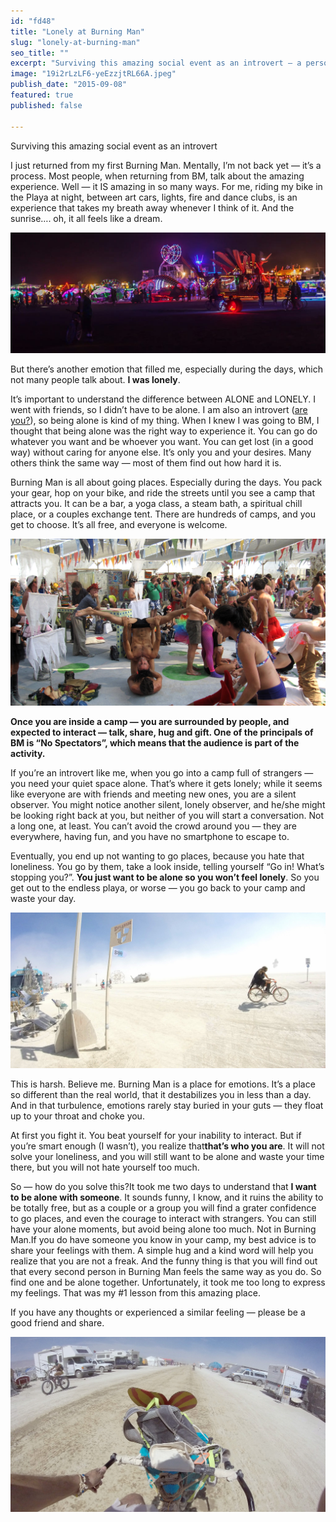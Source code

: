 ```yaml
---  
id: "fd48"  
title: "Lonely at Burning Man"  
slug: "lonely-at-burning-man"  
seo_title: ""  
excerpt: "Surviving this amazing social event as an introvert — a personal perspective."  
image: "19i2rLzLF6-yeEzzjtRL66A.jpeg"  
publish_date: "2015-09-08"  
featured: true  
published: false  
  
---  
```


Surviving this amazing social event as an introvert

I just returned from my first Burning Man. Mentally, I’m not back yet — it’s a process. Most people, when returning from BM, talk about the amazing experience. Well — it IS amazing in so many ways. For me, riding my bike in the Playa at night, between art cars, lights, fire and dance clubs, is an experience that takes my breath away whenever I think of it. And the sunrise…. oh, it all feels like a dream.

![](./19gDkRAI4i6EFCg4EcVoRQA.jpeg)

But there’s another emotion that filled me, especially during the days, which not many people talk about. **I was lonely**.

It’s important to understand the difference between ALONE and LONELY. I went with friends, so I didn’t have to be alone. I am also an introvert ([are you?](http://www.quietrev.com/the-introvert-test/)), so being alone is kind of my thing. When I knew I was going to BM, I thought that being alone was the right way to experience it. You can go do whatever you want and be whoever you want. You can get lost (in a good way) without caring for anyone else. It’s only you and your desires. Many others think the same way — most of them find out how hard it is.

Burning Man is all about going places. Especially during the days. You pack your gear, hop on your bike, and ride the streets until you see a camp that attracts you. It can be a bar, a yoga class, a steam bath, a spiritual chill place, or a couples exchange tent. There are hundreds of camps, and you get to choose. It’s all free, and everyone is welcome.

![](./1uIAYiDHcYAbcAnQVLaWOFg.jpeg)

**Once you are inside a camp — you are surrounded by people, and expected to interact — talk, share, hug and gift. One of the principals of BM is “No Spectators”, which means that the audience is part of the activity.**

If you’re an introvert like me, when you go into a camp full of strangers — you need your quiet space alone. That’s where it gets lonely; while it seems like everyone are with friends and meeting new ones, you are a silent observer. You might notice another silent, lonely observer, and he/she might be looking right back at you, but neither of you will start a conversation. Not a long one, at least. You can’t avoid the crowd around you — they are everywhere, having fun, and you have no smartphone to escape to.

Eventually, you end up not wanting to go places, because you hate that loneliness. You go by them, take a look inside, telling yourself “Go in! What’s stopping you?”. **You just want to be alone so you won’t feel lonely**. So you get out to the endless playa, or worse — you go back to your camp and waste your day.

![](./1zVuqldaleX8SBjqOZkZR3A.jpeg)

This is harsh. Believe me. Burning Man is a place for emotions. It’s a place so different than the real world, that it destabilizes you in less than a day. And in that turbulence, emotions rarely stay buried in your guts — they float up to your throat and choke you.

At first you fight it. You beat yourself for your inability to interact. But if you’re smart enough (I wasn’t), you realize that**that’s who you are**. It will not solve your loneliness, and you will still want to be alone and waste your time there, but you will not hate yourself too much.

So — how do you solve this?It took me two days to understand that **I want to be alone with someone**. It sounds funny, I know, and it ruins the ability to be totally free, but as a couple or a group you will find a grater confidence to go places, and even the courage to interact with strangers. You can still have your alone moments, but avoid being alone too much. Not in Burning Man.If you do have someone you know in your camp, my best advice is to share your feelings with them. A simple hug and a kind word will help you realize that you are not a freak. And the funny thing is that you will find out that every second person in Burning Man feels the same way as you do. So find one and be alone together. Unfortunately, it took me too long to express my feelings. That was my #1 lesson from this amazing place.

If you have any thoughts or experienced a similar feeling — please be a good friend and share.

![](./1BIFfIHUl1mR9juQZLdUrMw.jpeg)